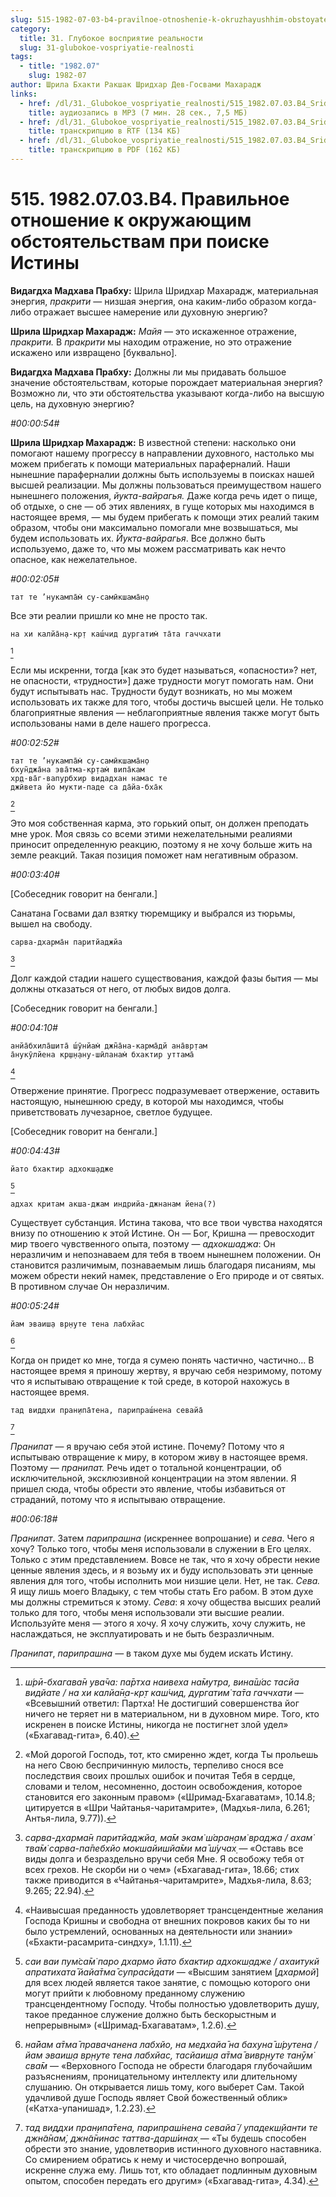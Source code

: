 ```yaml
---
slug: 515-1982-07-03-b4-pravilnoe-otnoshenie-k-okruzhayushhim-obstoyatelstvam-pri-poiske-istiny
category:
  title: 31. Глубокое восприятие реальности
  slug: 31-glubokoe-vospriyatie-realnosti
tags:
  - title: "1982.07"
    slug: 1982-07
author: Шрила Бхакти Ракшак Шридхар Дев-Госвами Махарадж
links:
  - href: /dl/31._Glubokoe_vospriyatie_realnosti/515_1982.07.03.B4_SridharMj_Pravilnoe_otnoshenie_k_okruzhajushhim_obstojatelstvam_pri_poiske_Istiny.mp3
    title: аудиозапись в MP3 (7 мин. 28 сек., 7,5 МБ)
  - href: /dl/31._Glubokoe_vospriyatie_realnosti/515_1982.07.03.B4_SridharMj_Pravilnoe_otnoshenie_k_okruzhajushhim_obstojatelstvam_pri_poiske_Istiny.rtf
    title: транскрипцию в RTF (134 КБ)
  - href: /dl/31._Glubokoe_vospriyatie_realnosti/515_1982.07.03.B4_SridharMj_Pravilnoe_otnoshenie_k_okruzhajushhim_obstojatelstvam_pri_poiske_Istiny.pdf
    title: транскрипцию в PDF (162 КБ)
---
```


# 515. 1982.07.03.B4. Правильное отношение к окружающим обстоятельствам при поиске Истины

**Видагдха Мадхава Прабху:** Шрила Шридхар Махарадж, материальная энергия, *пракрити* — низшая энергия, она каким-либо образом когда-либо отражает высшее намерение или духовную энергию?

**Шрила Шридхар Махарадж:** *Майя* — это искаженное отражение, *пракрити.* В *пракрити* мы находим отражение, но это отражение искажено или извращено [буквально].

**Видагдха Мадхава Прабху:** Должны ли мы придавать большое значение обстоятельствам, которые порождает материальная энергия? Возможно ли, что эти обстоятельства указывают когда-либо на высшую цель, на духовную энергию?

*#00:00:54#*

**Шрила Шридхар Махарадж:** В известной степени: насколько они помогают нашему прогрессу в направлении духовного, настолько мы можем прибегать к помощи материальных параферналий. Наши нынешние параферналии должны быть используемы в поисках нашей высшей реализации. Мы должны пользоваться преимуществом нашего нынешнего положения, *йукта-вайрагья.* Даже когда речь идет о пище, об отдыхе, о сне — об этих явлениях, в гуще которых мы находимся в настоящее время, — мы будем прибегать к помощи этих реалий таким образом, чтобы они максимально помогали мне возвышаться, мы будем использовать их. *Йукта-вайрагья*. Все должно быть используемо, даже то, что мы можем рассматривать как нечто опасное, как нежелательное.

*#00:02:05#*

    тат те ’нукампа̄м̇ су-самӣкшама̄н̣о

Все эти реалии пришли ко мне не просто так.

    на хи калйа̄н̣а-кр̣т каш́чид дургатим̇ та̄та гаччхати
[^_ftn1]

Если мы искренни, тогда [как это будет называться, «опасности»? нет, не опасности, «трудности»] даже трудности могут помогать нам. Они будут испытывать нас. Трудности будут возникать, но мы можем использовать их также для того, чтобы достичь высшей цели. Не только благоприятные явления — неблагоприятные явления также могут быть использованы нами в деле нашего прогресса.

*#00:02:52#*

    тат те ’нукампа̄м̇ су-самӣкшама̄н̣о
    бхун̃джа̄на эва̄тма-кр̣там̇ випа̄кам
    хр̣д-ва̄г-вапурбхир видадхан намас те
    джӣвета йо мукти-паде са да̄йа-бха̄к
[^_ftn2]

Это моя собственная карма, это горький опыт, он должен преподать мне урок. Моя связь со всеми этими нежелательными реалиями приносит определенную реакцию, поэтому я не хочу больше жить на земле реакций. Такая позиция поможет нам негативным образом.

*#00:03:40#*

[Собеседник говорит на бенгали.]

Санатана Госвами дал взятку тюремщику и выбрался из тюрьмы, вышел на свободу.

    сарва-дхарма̄н паритйаджйа
[^_ftn3]

Долг каждой стадии нашего существования, каждой фазы бытия — мы должны отказаться от него, от любых видов долга.

[Собеседник говорит на бенгали.]

*#00:04:10#*

    анйа̄бхила̄шита̄ ш́ӯнйам̇ джн̃а̄на-карма̄дй ана̄вр̣там
    а̄нукӯлйена кр̣ш̣н̣ану-шӣланам̇ бхактир уттама̄
[^_ftn4]

Отвержение принятие. Прогресс подразумевает отвержение, оставить настоящую, нынешнюю среду, в которой мы находимся, чтобы приветствовать лучезарное, светлое будущее.

[Собеседник говорит на бенгали.]

*#00:04:43#*

    йато бхактир адхокш̣адже
[^_ftn5]

    адхах критам акша-джам индрийа-джнанам йена(?)

Существует субстанция. Истина такова, что все твои чувства находятся внизу по отношению к этой Истине. Он — Бог, Кришна — превосходит мир твоего чувственного опыта, поэтому — *адхокшаджа*: Он неразличим и непознаваем для тебя в твоем нынешнем положении. Он становится различимым, познаваемым лишь благодаря писаниям, мы можем обрести некий намек, представление о Его природе и от святых. В противном случае Он неразличим.

*#00:05:24#*

    йам эваиш̣а вр̣н̣уте тена лабхйас
[^_ftn6]

Когда он придет ко мне, тогда я сумею понять частично, частично… В настоящее время я приношу жертву, я вручаю себя незримому, потому что я испытываю отвращение к той среде, в которой нахожусь в настоящее время.

    тад виддхи пран̣ипа̄тена, парипраш́нена севайа̄
[^_ftn7]

*Пранипат* — я вручаю себя этой истине. Почему? Потому что я испытываю отвращение к миру, в котором живу в настоящее время. Поэтому — *пранипат.* Речь идет о тотальной концентрации, об исключительной, эксклюзивной концентрации на этом явлении. Я пришел сюда, чтобы обрести это явление, чтобы избавиться от страданий, потому что я испытываю отвращение.

*#00:06:18#*

*Пранипат*. Затем *парипрашна* (искреннее вопрошание) и *сева*. Чего я хочу? Только того, чтобы меня использовали в служении в Его целях. Только с этим представлением. Вовсе не так, что я хочу обрести некие ценные явления здесь, и я возьму их и буду использовать эти ценные явления для того, чтобы исполнить мои низшие цели. Нет, не так. *Сева.* Я ищу лишь моего Владыку, с тем чтобы стать Его рабом. В этом духе мы должны стремиться к этому. *Сева*: я хочу общества высших реалий только для того, чтобы меня использовали эти высшие реалии. Используйте меня — этого я хочу. Я хочу служить, хочу служить, не наслаждаться, не эксплуатировать и не быть безразличным.

*Пранипат*, *парипрашна* — в таком духе мы будем искать Истину.



[^_ftn1]: *ш́рӣ-бхагава̄н ува̄ча: па̄ртха наивеха на̄мутра, вина̄ш́ас тасйа видйате / на хи калйа̄н̣а-кр̣т каш́чид, дургатим̇ та̄та гаччхати* — «Всевышний ответил: Партха! Не достигший совершенства йог ничего не теряет ни в материальном, ни в духовном мире. Того, кто искренен в поиске Истины, никогда не постигнет злой удел» («Бхагавад-гита», 6.40).

[^_ftn2]: «Мой дорогой Господь, тот, кто смиренно ждет, когда Ты прольешь на него Свою беспричинную милость, терпеливо снося все последствия своих прошлых ошибок и почитая Тебя в сердце, словами и телом, несомненно, достоин освобождения, которое становится его законным правом» («Шримад-Бхагаватам», 10.14.8; цитируется в «Шри Чайтанья-чаритамрите», (Мадхья-лила, 6.261; Антья-лила, 9.77)).

[^_ftn3]: *сарва-дхарма̄н паритйаджйа, ма̄м экам̇ ш́аран̣ам̇ враджа / ахам̇ тва̄м̇ сарва-па̄пебхйо мокшайишйа̄ми ма̄ ш́учах̣* — «Оставь все виды долга и безраздельно вручи себя Мне. Я освобожу тебя от всех грехов. Не скорби ни о чем» («Бхагавад-гита», 18.66; стих также приводится в «Чайтанья-чаритамрите», Мадхья-лила, 8.63; 9.265; 22.94).

[^_ftn4]: «Наивысшая преданность удовлетворяет трансцендентные желания Господа Кришны и свободна от внешних покровов каких бы то ни было устремлений, основанных на деятельности или знании» («Бхакти-расамрита-синдху», 1.1.11).

[^_ftn5]: *саи ваи пум̇са̄м̇ паро дхармо йато бхактир адхокш̣адже / ахаитукй апратихата̄ йайа̄тма̄ супрасӣдати* — «Высшим занятием [*дхармой*] для всех людей является такое занятие, с помощью которого они могут прийти к любовному преданному служению трансцендентному Господу. Чтобы полностью удовлетворить душу, такое преданное служение должно быть бескорыстным и непрерывным» («Шримад-Бхагаватам», 1.2.6).

[^_ftn6]: *на̄йам а̄тма̄ правачанена лабхйо, на медхайа̄ на бахуна̄ ш́рутена / йам эваиш̣а вр̣н̣уте тена лабхйас, тасйаиш̣а а̄тма̄ вивр̣н̣уте танӯм̇ сва̄м* — «Верховного Господа не обрести благодаря глубочайшим разъяснениям, проницательному интеллекту или длительному слушанию. Он открывается лишь тому, кого выберет Сам. Такой удачливой душе Господь являет Свой божественный облик» («Катха-упанишад», 1.2.23).

[^_ftn7]: *тад виддхи пран̣ипа̄тена, парипраш́нена севайа̄ / упадекш̣йанти те джн̃а̄нам̇, джн̃а̄нинас таттва-дарш́инах̣* — «Ты будешь способен обрести это знание, удовлетворив истинного духовного наставника. Со смирением обратись к нему и чистосердечно вопрошай, искренне служа ему. Лишь тот, кто обладает подлинным духовным опытом, способен передать его другим» («Бхагавад-гита», 4.34).

